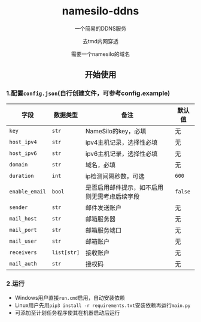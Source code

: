 <center>

# namesilo-ddns

一个简易的DDNS服务

去tmd内网穿透

需要一个namesilo的域名

## 开始使用

</center>

### 1.配置`config.json`(自行创建文件，可参考config.example)

| 字段             | 数据类型        | 备注                     | 默认值     |
|----------------|-------------|------------------------|---------|
| `key`          | `str`       | NameSilo的key，必填        | 无       |
| `host_ipv4`    | `str`       | ipv4主机记录，选择性必填         | 无       |
| `host_ipv6`    | `str`       | ipv6主机记录，选择性必填         | 无       |
| `domain`       | `str`       | 域名，必填                  | 无       |
| `duration`     | `int`       | ip检测间隔秒数，可选            | `600`   |
| `enable_email` | `bool`      | 是否启用邮件提示，如不启用则无需考虑后续字段 | `false` |
| `sender`       | `str`       | 邮件发送账户                 | 无       |
| `mail_host`    | `str`       | 邮箱服务器                  | 无       |
| `mail_port`    | `str`       | 邮箱服务端口                 | 无       |
| `mail_user`    | `str`       | 邮箱账户                   | 无       |
| `receivers`    | `list[str]` | 接收账户                   | 无       |
| `mail_auth`    | `str`       | 授权码                    | 无       |

### 2.运行

- Windows用户直接`run.cmd`启用，自动安装依赖
- Linux用户先用`pip3 install -r requirements.txt`安装依赖再运行`main.py`
- 可添加至计划任务程序使其在机器启动后运行
